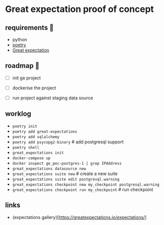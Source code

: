 # Great expectation proof of concept

## requirements :mag_right:
- python
- [poetry](https://python-poetry.org/docs/#osx--linux--bashonwindows-install-instructions)
- [Great expectation](https://github.com/great-expectations/great_expectations)

## roadmap :pushpin:
- [ ] init ge project
- [ ] dockerise the project
- [ ] run project against staging data source


## worklog
- `poetry init`
- `poetry add great-expectations`
- `poetry add sqlalchemy`
- `poetry add psycopg2-binary` # add postgresql support
- `poetry shell`
- `great_expectations init`
- `docker-compose up`
- `docker inspect ge_poc-postgres-1 | grep IPAddress`
- `great_expectations datasource new`
- `great_expectations suite new` # create a new suite
- `great_expectations suite edit postgresql.warning`
- `great_expectations checkpoint new my_checkpoint postgresql.warning`
- `great_expectations checkpoint run my_checkpoint` # run checkpoint


## links
- (expectations gallery)[https://greatexpectations.io/expectations/]